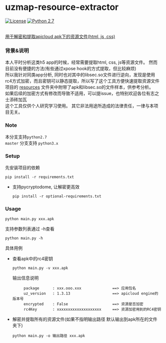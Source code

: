 # uzmap-resource-extractor
[![License](https://img.shields.io/badge/License-Apache%202.0-blue.svg)](LICENSE)
[![Python 2.7](https://img.shields.io/badge/python-2.7-blue.svg)](https://github.com/python/cpython/tree/2.7)

<br><u>用于解密和提取apicloud apk下的资源文件(html, js ,css)</u>
### 背景&说明 ###
本人平时分析这类h5 app的时候，经常需要提取html, css, js等资源文件。  然而目前没有便捷的方法(有些通过xpose hook的方式提取，但比较麻烦)
<br>所以我针对同类app分析, 同时也对其中的libsec.so文件进行逆向，发现是使用rc4方式加密，而且密钥可以静态提取，所以写了这个工具方便快速提取资源文件
<br>项目的 [resources](https://github.com/newdive/resources) 文件夹中附带了apk和libsec.so的文件样本，供参考分析。 
<br>如果后续的加密方式有修改而导致不适用，可以提issue，也特别欢迎各位有志之士添砖加瓦
<br>这个工具仅供个人研究学习使用。 其它非法用途所造成的法律责任，一律与本项目无关。
### Note ###
本分支支持```python2.7``` <br>
```master``` 分支支持 ```python3.x```<br>


### Setup ###
先安装项目的依赖
```
pip install -r requirements.txt
```

- 支持pycryptodome, 让解密更高效

  ```
  pip install -r optional-requirements.txt
  ```

### Usage ###
```
python main.py xxx.apk
```
支持参数列表通过 -h查看
```
python main.py -h
```

具体用例

- 查看apk中的rc4密钥

  ```python main.py -v xxx.apk ```
    
  输出信息说明
   ```
        package      : xxx.ooo.xxx              ==> 应用包名
        uz_version   : 1.3.13                   ==> apicloud engine的版本号
        encrypted    : False                    ==> 资源是否加密
        rc4Key       : xxxxxxxxxxxxxxxxxxxx     ==> 资源加密用到的RC4密钥
    ```

- 解密并提取所有的资源文件(如果不指明输出路径 默认输出到apk所在的文件夹下)

  ```python main.py -o 输出路径 xxx.apk ```

